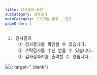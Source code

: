 ```yaml
---
title: 검사결과 화면
subCategory: 검사결과
mainCategory: 프로그램 활용 - 진료
pageOrder: 1
---
```

<pre>
 <t2><bold>1. 검사결과</bold></t2>
     ① 검사결과를 확인할 수 있습니다.
     ② 수탁검사를 수신 받을 수 있습니다.
     ③ 검사결과지를 출력할 수 있습니다.
</pre>

[![](/images/{{page.url}}_1.png)](/images/{{page.url}}_1.png){: target="_blank"}